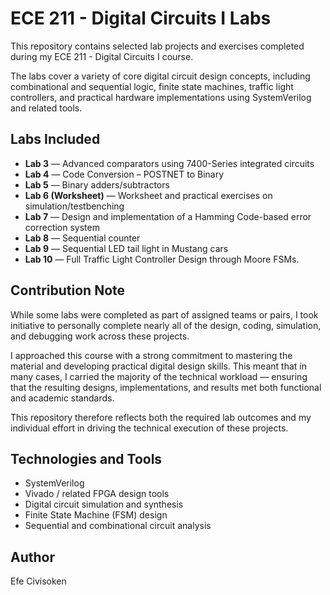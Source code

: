 # ECE 211 - Digital Circuits I Labs

This repository contains selected lab projects and exercises completed during my ECE 211 - Digital Circuits I course.

The labs cover a variety of core digital circuit design concepts, including combinational and sequential logic, finite state machines, traffic light controllers, and practical hardware implementations using SystemVerilog and related tools.

## Labs Included

- **Lab 3** — Advanced comparators using 7400-Series integrated circuits
- **Lab 4** — Code Conversion – POSTNET to Binary
- **Lab 5** — Binary adders/subtractors
- **Lab 6 (Worksheet)** — Worksheet and practical exercises on simulation/testbenching
- **Lab 7** — Design and implementation of a Hamming Code-based error correction system
- **Lab 8** — Sequential counter
- **Lab 9** — Sequential LED tail light in Mustang cars
- **Lab 10** — Full Traffic Light Controller Design through Moore FSMs.

## Contribution Note

While some labs were completed as part of assigned teams or pairs, I took initiative to personally complete nearly all of the design, coding, simulation, and debugging work across these projects.

I approached this course with a strong commitment to mastering the material and developing practical digital design skills. This meant that in many cases, I carried the majority of the technical workload — ensuring that the resulting designs, implementations, and results met both functional and academic standards.

This repository therefore reflects both the required lab outcomes and my individual effort in driving the technical execution of these projects.

## Technologies and Tools

- SystemVerilog
- Vivado / related FPGA design tools
- Digital circuit simulation and synthesis
- Finite State Machine (FSM) design
- Sequential and combinational circuit analysis

## Author

Efe Civisoken
